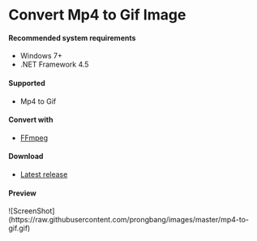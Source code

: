 # Convert Mp4 to Gif Image
<h4>Recommended system requirements</h4>
<ul>
<li>Windows 7+</li>
<li>.NET Framework 4.5</li>
</ul>
<h4>Supported</h4>
<ul>
<li>Mp4 to Gif</li>
</ul>
<h4>Convert with</h4>
<ul>
<li><a href="https://www.ffmpeg.org" target="_blank">FFmpeg</a></li>
</ul>
<h4>Download</h4>
<ul>
<li><a href="https://github.com/prongbang/Mp4ToGif/releases" target="_blank">Latest release</a></li>
</ul>
<h4>Preview</h4>
![ScreenShot](https://raw.githubusercontent.com/prongbang/images/master/mp4-to-gif.gif)
